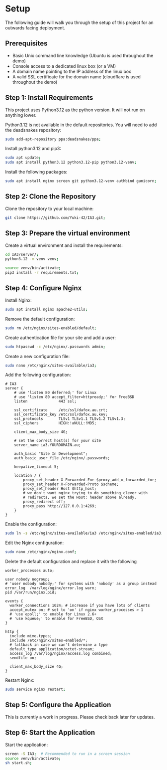 # Setup

The following guide will walk you through the setup of this project for an outwards facing deployment. 

## Prerequisites

- Basic Unix command line knowledge (Ubuntu is used throughout the demo)
- Console access to a dedicated linux box (or a VM)
- A domain name pointing to the IP address of the linux box
- A valid SSL certificate for the domain name (cloudflare is used throughout the demo)

## Step 1: Install Requirements

This project uses Python3.12 as the python version. It will not run on anything lower.

Python3.12 is not available in the default repositories. You will need to add the deadsnakes repository:

```bash
sudo add-apt-repository ppa:deadsnakes/ppa;
```

Install python3.12 and pip3:

```bash
sudo apt update;
sudo apt install python3.12 python3.12-pip python3.12-venv;
```

Install the following packages:
```bash
sudo apt install nginx screen git python3.12-venv authbind gunicorn;
```

## Step 2: Clone the Repository

Clone the repository to your local machine:

```bash
git clone https://github.com/Yuki-42/IA3.git; 
```

## Step 3: Prepare the virtual environment

Create a virtual environment and install the requirements:

```bash
cd IA3/server/;
python3.12 -m venv venv;

source venv/bin/activate;
pip3 install -r requirements.txt;
```

## Step 4: Configure Nginx

Install Nginx:

```bash
sudo apt install nginx apache2-utils;
```

Remove the default configuration:

```bash
sudo rm /etc/nginx/sites-enabled/default;
```

Create authentication file for your site and add a user:
```bash
sudo htpasswd -c /etc/nginx/.passwords admin;
```

Create a new configuration file:

```bash
sudo nano /etc/nginx/sites-available/ia3;
```

Add the following configuration:

```nginx
# IA3
server {
    # use 'listen 80 deferred;' for Linux
    # use 'listen 80 accept_filter=httpready;' for FreeBSD
    listen              443 ssl;

    ssl_certificate     /etc/ssl/dafox.au.crt;
    ssl_certificate_key /etc/ssl/dafox.au.key;
    ssl_protocols       TLSv1 TLSv1.1 TLSv1.2 TLSv1.3;
    ssl_ciphers         HIGH:!aNULL:!MD5;

    client_max_body_size 4G;

    # set the correct host(s) for your site
    server_name ia3.YOURDOMAIN.au;
    
    auth_basic "Site In Development";
    auth_basic_user_file /etc/nginx/.passwords;

    keepalive_timeout 5;

    location / {
        proxy_set_header X-Forwarded-For $proxy_add_x_forwarded_for;
        proxy_set_header X-Forwarded-Proto $scheme;
        proxy_set_header Host $http_host;
        # we don't want nginx trying to do something clever with
        # redirects, we set the Host: header above already.
        proxy_redirect off;
        proxy_pass http://127.0.0.1:4269;
    }
}
```

Enable the configuration:

```bash
sudo ln -s /etc/nginx/sites-available/ia3 /etc/nginx/sites-enabled/ia3;
```

Edit the Nginx configuration:

```bash
sudo nano /etc/nginx/nginx.conf;
```

Delete the default configuration and replace it with the following
    
```nginx
worker_processes auto;

user nobody nogroup;
# 'user nobody nobody;' for systems with 'nobody' as a group instead
error_log  /var/log/nginx/error.log warn;
pid /var/run/nginx.pid;

events {
  worker_connections 1024; # increase if you have lots of clients
  accept_mutex on; # set to 'on' if nginx worker_processes > 1
  # 'use epoll;' to enable for Linux 2.6+
  # 'use kqueue;' to enable for FreeBSD, OSX
}

http {
  include mime.types;
  include /etc/nginx/sites-enabled/*;
  # fallback in case we can't determine a type
  default_type application/octet-stream;
  access_log /var/log/nginx/access.log combined;
  sendfile on;

  client_max_body_size 4G;
}
```

Restart Nginx:

```bash
sudo service nginx restart;
```

## Step 5: Configure the Application

This is currently a work in progress. Please check back later for updates.

## Step 6: Start the Application

Start the application:

```bash
screen -S IA3;  # Recommended to run in a screen session
source venv/bin/activate;
sh start.sh;
```

